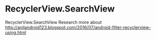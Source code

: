 # RecyclerView.SearchView
RecyclerView.SearchView
Research more about http://anilandroid123.blogspot.com/2016/07/android-filter-recyclerview-using.html
